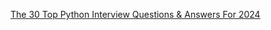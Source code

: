 [The 30 Top Python Interview Questions & Answers For 2024](https://www.datacamp.com/blog/top-python-interview-questions-and-answers)


